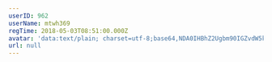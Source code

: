 ```yaml
---
userID: 962
userName: mtwh369
regTime: 2018-05-03T08:51:00.000Z
avatar: 'data:text/plain; charset=utf-8;base64,NDA0IHBhZ2Ugbm90IGZvdW5kCg=='
url: null
---
```




